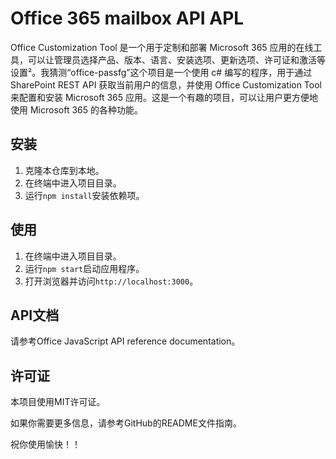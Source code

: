# Office 365 mailbox API APL

Office Customization Tool 是一个用于定制和部署 Microsoft 365 应用的在线工具，可以让管理员选择产品、版本、语言、安装选项、更新选项、许可证和激活等设置²。我猜测“office-passfg”这个项目是一个使用 c# 编写的程序，用于通过 SharePoint REST API 获取当前用户的信息，并使用 Office Customization Tool 来配置和安装 Microsoft 365 应用。这是一个有趣的项目，可以让用户更方便地使用 Microsoft 365 的各种功能。


## 安装

1. 克隆本仓库到本地。
2. 在终端中进入项目目录。
3. 运行`npm install`安装依赖项。

## 使用

1. 在终端中进入项目目录。
2. 运行`npm start`启动应用程序。
3. 打开浏览器并访问`http://localhost:3000`。

## API文档

请参考Office JavaScript API reference documentation。

## 许可证

本项目使用MIT许可证。

如果你需要更多信息，请参考GitHub的README文件指南。

祝你使用愉快！！
